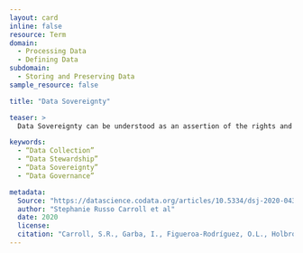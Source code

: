 ```yaml
---
layout: card
inline: false
resource: Term
domain:
  - Processing Data
  - Defining Data
subdomain:
  - Storing and Preserving Data
sample_resource: false

title: "Data Sovereignty"

teaser: >
  Data Sovereignty can be understood as an assertion of the rights and interests of Indigenous Peoples in relation to data that is collected, stored, processed, and published about them, their territories, and their ways of life.

keywords:
  - “Data Collection”
  - “Data Stewardship”
  - “Data Sovereignty”
  - “Data Governance”

metadata:
  Source: "https://datascience.codata.org/articles/10.5334/dsj-2020-043"
  author: "Stephanie Russo Carroll et al"
  date: 2020
  license: 
  citation: "Carroll, S.R., Garba, I., Figueroa-Rodríguez, O.L., Holbrook, J., Lovett, R., Materechera, S., Parsons, M., Raseroka, K., Rodriguez-Lonebear, D., Rowe, R., Sara, R., Walker, J.D., Anderson, J. and Hudson, M. (2020) ‘The CARE Principles for Indigenous Data Governance’, Data Science Journal, 19(1), p. 43." 
---
```

